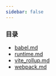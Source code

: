 ```yaml
---
sidebar: false
--- 
```


### 目录
- [babel.md](./babel.md)
- [runtime.md](./runtime.md)
- [vite_rollup.md](./vite_rollup.md)
- [webpack.md](./webpack.md)
